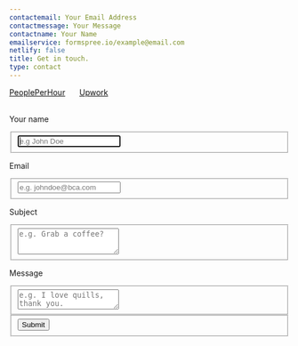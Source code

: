 ```yaml
---
contactemail: Your Email Address
contactmessage: Your Message
contactname: Your Name
emailservice: formspree.io/example@email.com
netlify: false
title: Get in touch.
type: contact
---
```





<div style = "display: flex;">
  </br>
  <span style = "width:25%;">

  <div class="hire-button">
          <a href="https://www.peopleperhour.com/hire/me/849769749/1422057?next=https%3A%2F%2Fwww.peopleperhour.com%2Ffreelancer%2Fdevelopment-it%2Fzauad_shahreer-abeer-data-analyst-r-shiny-developer-zvyyaqj%3Fref%3Dhireme" rel="nofollow" title="Hire Zauad on PeoplePerHour" class="button-hire a-logo" target="_blank" style = "background-color:var(--the-grey);box-shadow: 0 -2px 0 var(--the-grey) inset, -1px 0px 0px var(--the-grey) inset;text-shadow: 0 -1px rgba(0,0,0,0.1);">
              <span>PeoplePerHour</span>
          </a>
  </div>
  </span>
  
  <span style = "width:25%;">
  <div class="hire-button">
          <a href="https://www.upwork.com/o/profiles/users/~01a42a4a2859568446/" title="Hire Zauad on Upwork" class="button-hire a-logo" target="_blank" style = "background-color:var(--the-grey);box-shadow: 0 -2px 0 var(--the-grey) inset, -1px 0px 0px var(--the-grey) inset;text-shadow: 0 -1px rgba(0,0,0,0.1);">
              <span>Upwork</span>
          </a>
  </div>
  </span>
  
  <span style = "width:50%">
    <div style = "text-align: center">
      <a class = "a-logo" href = "https://twitter.com/shahreyarabeer"><i class="fa fa-twitter fa-lg" title = "Zauad's Twitter Profile"></i></a> &nbsp 
      <a class = "a-logo" href = "https://www.linkedin.com/in/zauad-shahreer/"><i class="fa fa-linkedin fa-lg"></i></a> &nbsp
      <a class = "a-logo" href = "mailto:shahreyar.abeer@gmail.com"><i class="fa fa-envelope fa-lg"></i></a>
    </div>
  </span>

</div>



<div style = "text-align: center">
  <a class = "a-logo" href = "https://twitter.com/shahreyarabeer"><i class="fa fa-twitter fa-lg" title = "Zauad's Twitter Profile"></i></a> &nbsp 
    <a class = "a-logo" href = "https://www.linkedin.com/in/zauad-shahreer/"><i class="fa fa-linkedin fa-lg"></i></a> &nbsp
    <a class = "a-logo" href = "mailto:shahreyar.abeer@gmail.com"><i class="fa fa-envelope fa-lg"></i></a>
  </div>



<div class="container">  
  <form id="contact" name="contact" data-netlify="true" method="post" style = "margin:10px auto">


  <p class = "box-name">Your name</p>
    <fieldset>
      <input placeholder="e.g John Doe" type="text" tabindex="1" name = "name" required autofocus>
    </fieldset>
    <p class = "box-name">Email</p>
    <fieldset>
      <input placeholder="e.g. johndoe@bca.com" type="email" tabindex="2" name = "email" required>
    </fieldset>
    <p class = "box-name">Subject</p>
    <fieldset>
      <textarea placeholder="e.g. Grab a coffee?" tabindex="3" name = "subject" style = "height: 47px"></textarea>
    </fieldset>
    <p class = "box-name">Message</p>
    <fieldset>
      <textarea placeholder="e.g. I love quills, thank you." tabindex="4" name = "message" required></textarea>
    </fieldset>
    <fieldset>
      <button name="submit" type="submit" id="contact-submit" data-submit="...Sending">Submit</button>
    </fieldset>
  </form>
 
  
</div>